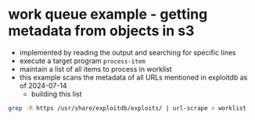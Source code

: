 # work queue example - getting metadata from objects in s3

- implemented by reading the output and searching for specific lines
- execute a target program `process-item`
- maintain a list of all items to process in worklist
- this example scans the metadata of all URLs mentioned in exploitdb as of 2024-07-14
  - building this list
```bash
grep -R https /usr/share/exploitdb/exploits/ | url-scrape > worklist
```
